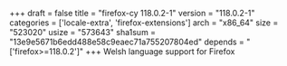 +++
draft = false
title = "firefox-cy 118.0.2-1"
version = "118.0.2-1"
categories = ['locale-extra', 'firefox-extensions']
arch = "x86_64"
size = "523020"
usize = "573643"
sha1sum = "13e9e5671b6edd488e58c9eaec71a755207804ed"
depends = "['firefox>=118.0.2']"
+++
Welsh language support for Firefox